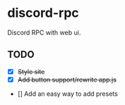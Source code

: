 # discord-rpc
Discord RPC with web ui.
## TODO
- [x] ~~Style site~~
- [X] ~~Add button support/rewrite app.js~~
- [] Add an easy way to add presets
